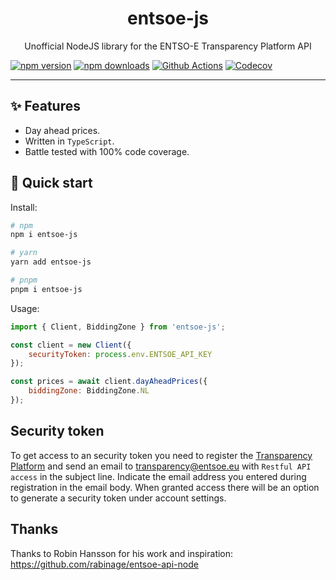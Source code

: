 <h1 align="center">
    entsoe-js
</h1>
<p align="center">
    Unofficial NodeJS library for the ENTSO-E Transparency Platform API
</p>

[![npm version][npm-version-src]][npm-version-href]
[![npm downloads][npm-downloads-src]][npm-downloads-href]
[![Github Actions][github-actions-src]][github-actions-href]
[![Codecov][codecov-src]][codecov-href]

---

## ✨ Features

-   Day ahead prices.
-   Written in `TypeScript`.
-   Battle tested with 100% code coverage.

## 🚀 Quick start

Install:

```bash
# npm
npm i entsoe-js

# yarn
yarn add entsoe-js

# pnpm
pnpm i entsoe-js
```

Usage:

```js
import { Client, BiddingZone } from 'entsoe-js';

const client = new Client({
    securityToken: process.env.ENTSOE_API_KEY
});

const prices = await client.dayAheadPrices({
    biddingZone: BiddingZone.NL
});
```

## Security token

To get access to an security token you need to register the [Transparency Platform](https://transparency.entsoe.eu/dashboard/show) and send an email to transparency@entsoe.eu with `Restful API access` in the subject line. Indicate the email address you entered during registration in the email body. When granted access there will be an option to generate a security token under account settings.

## Thanks

Thanks to Robin Hansson for his work and inspiration: https://github.com/rabinage/entsoe-api-node

<!-- Badges -->

[npm-version-src]: https://img.shields.io/npm/v/entsoe-js?style=flat-square
[npm-version-href]: https://npmjs.com/package/entsoe-js
[npm-downloads-src]: https://img.shields.io/npm/dm/entsoe-js?style=flat-square
[npm-downloads-href]: https://npmjs.com/package/entsoe-js
[github-actions-src]: https://img.shields.io/github/workflow/status/robinvw1/entsoe-js/ci/main?style=flat-square
[github-actions-href]: https://github.com/robinvw1/entsoe-js/actions?query=workflow%3Aci
[codecov-src]: https://img.shields.io/codecov/c/gh/robinvw1/entsoe-js/main?style=flat-square
[codecov-href]: https://codecov.io/gh/robinvw1/entsoe-js
